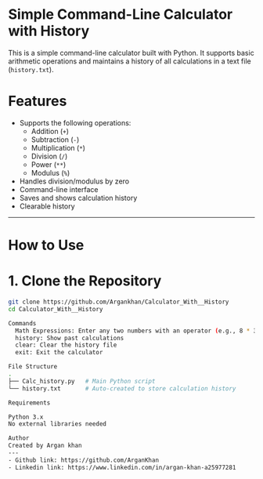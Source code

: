 # Simple Command-Line Calculator with History

This is a simple command-line calculator built with Python. It supports basic arithmetic operations and maintains a history of all calculations in a text file (`history.txt`).

# Features
- Supports the following operations:
  - Addition (`+`)
  - Subtraction (`-`)
  - Multiplication (`*`)
  - Division (`/`)
  - Power (`**`)
  - Modulus (`%`)
- Handles division/modulus by zero
- Command-line interface
- Saves and shows calculation history
- Clearable history

---
# How to Use

# 1. Clone the Repository

```bash
git clone https://github.com/Argankhan/Calculator_With__History
cd Calculator_With__History

Commands
  Math Expressions: Enter any two numbers with an operator (e.g., 8 * 3)
  history: Show past calculations
  clear: Clear the history file
  exit: Exit the calculator

File Structure
.
├── Calc_history.py   # Main Python script
└── history.txt       # Auto-created to store calculation history

Requirements

Python 3.x
No external libraries needed

Author
Created by Argan khan
---
- Github link: https://github.com/ArganKhan
- Linkedin link: https://www.linkedin.com/in/argan-khan-a25977281


